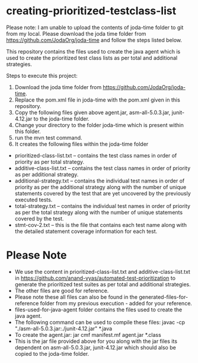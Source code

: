 # creating-prioritized-testclass-list
Please note: I am unable to upload the contents of joda-time folder to git from my local. Please download the joda time folder from https://github.com/JodaOrg/joda-time and follow the steps listed below. 

This repository contains the files used to create the java agent which is used to create the prioritized test class lists as per total and additional strategies. 

Steps to execute this project:
1. Download the joda time folder from https://github.com/JodaOrg/joda-time. 
2. Replace the pom.xml file in joda-time with the pom.xml given in this repository. 
2. Copy the following files given above agent.jar, asm-all-5.0.3.jar, junit-4.12.jar to the joda-time folder. 
3. Change your directory to the folder joda-time which is present within this folder. 
4. run the mvn test command. 
5. It creates the following files within the joda-time folder

- prioritized-class-list.txt – contains the test class names in order of priority as per total strategy. 
- additive-class-list.txt – contains the test class names in order of priority as per additional strategy.
- additional-strategy.txt – contains the individual test names in order of priority as per the additional strategy along with the number of unique statements covered by the test that are yet uncovered by the previously executed tests.
- total-strategy.txt – contains the individual test names in order of priority as per the total strategy along with the number of unique statements covered by the test. 
- stmt-cov-2.txt – this is the file that contains each test name along with the detailed statement coverage information for each test. 

# Please Note
- We use the content in prioritized-class-list.txt and additive-class-list.txt in https://github.com/anand-vyas/automated-test-prioritization to generate the prioritized test suites as per total and additional strategies.
- The other files are good for reference. 
- Please note these all files can also be found in the generated-files-for-reference folder from my previous execution - added for your reference. 
- files-used-for-java-agent folder contains the files used to create the java agent. 
- The following command can be used to compile these files: javac -cp "./asm-all-5.0.3.jar:./junit-4.12.jar" *.java 
- To create the agent.jar: jar cmf manifest.mf agent.jar *.class 
- This is the jar file provided above for you along with the jar files its dependent on asm-all-5.0.3.jar, junit-4.12.jar which should also be copied to the joda-time folder. 
